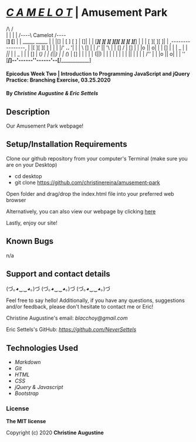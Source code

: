 # _[C A M E L O T](https://christinereina.github.io/amusement-park/)_ | Amusement Park

   /\                                                        /\
  |  |                                                      |  |
 /----\                      Camelot                       /----\
[______]                                                  [______]
 |    |         _____                        _____         |    |
 |[]  |        [     ]                      [     ]        |  []|
 |    |       [_______][ ][ ][ ][][ ][ ][ ][_______]       |    |
 |    [ ][ ][ ]|     |  ,----------------,  |     |[ ][ ][ ]    |
 |             |     |/'    ____..____    '\|     |             |
  \  []        |     |    /'    ||    '\    |     |        []  /
   |      []   |     |   |o     ||     o|   |     |  []       |
   |           |  _  |   |     _||_     |   |  _  |           |
   |   []      | (_) |   |    (_||_)    |   | (_) |       []  |
   |           |     |   |     (||)     |   |     |           |
   |           |     |   |      ||      |   |     |           |
 /''           |     |   |o     ||     o|   |     |           ''\
[_____________[_______]--'------''------'--[_______]_____________]

#### Epicodus Week Two | Introduction to Programming JavaScript and jQuery Practice: Branching Exercise, 03.25.2020

#### By _**Christine Augustine & Eric Settels**_

## Description

Our Amusement Park webpage! 

## Setup/Installation Requirements

Clone our github repository from your computer's Terminal (make sure you are on your Desktop)

* cd desktop
* git clone https://github.com/christinereina/amusement-park

Open folder and drag/drop the index.html file into your preferred web browser

Alternatively, you can also view our webpage by clicking [here](https://christinereina.github.io/amusement-park/)

Lastly, enjoy our site!

## Known Bugs

n/a

## Support and contact details

(づ｡◕‿‿◕｡)づ (づ｡◕‿‿◕｡)づ (づ｡◕‿‿◕｡)づ

Feel free to say hello! Additionally, if you have any questions, suggestions and/or feedback, please don't hesitate to contact me or Eric!

Christine Augustine's email:
_blacchoy@gmail.com_

Eric Settels's GitHub:
_https://github.com/NeverSettels_

## Technologies Used

* _Markdown_
* _Git_
* _HTML_
* _CSS_
* _jQuery & Javascript_
* _Bootstrap_  

### License

**The MIT license**

Copyright (c) 2020 **Christine Augustine**
